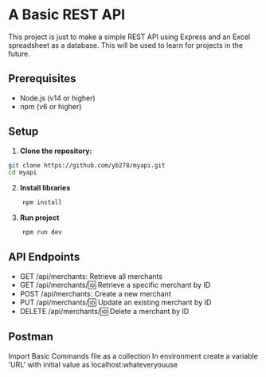 # A Basic REST API

This project is just to make a simple REST API using Express and an Excel spreadsheet as a database. This will be used to learn for projects in the future.

## Prerequisites

- Node.js (v14 or higher)
- npm (v6 or higher)

## Setup

1. **Clone the repository:**

```sh
git clone https://github.com/yb278/myapi.git
cd myapi
```

2. **Install libraries** 

```sh 
    npm install
```

3. **Run project** 

```sh 
    npm run dev
```

## API Endpoints

- GET /api/merchants: Retrieve all merchants
- GET /api/merchants/:id: Retrieve a specific merchant by ID
- POST /api/merchants: Create a new merchant
- PUT /api/merchants/:id: Update an existing merchant by ID
- DELETE /api/merchants/:id: Delete a merchant by ID

## Postman
Import Basic Commands file as a collection
In environment create a variable 'URL' with initial value as localhost:whateveryouuse